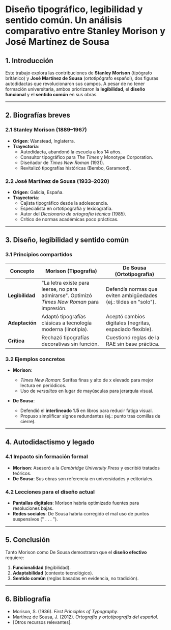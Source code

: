 # Diseño tipográfico, legibilidad y sentido común. Un análisis comparativo entre Stanley Morison y José Martínez de Sousa  

## 1. Introducción  
Este trabajo explora las contribuciones de **Stanley Morison** (tipógrafo británico) y **José Martínez de Sousa** (ortotipógrafo español), dos figuras autodidactas que revolucionaron sus campos. A pesar de no tener formación universitaria, ambos priorizaron la **legibilidad**, el **diseño funcional** y el **sentido común** en sus obras.  

---

## 2. Biografías breves  

### 2.1 Stanley Morison (1889–1967)  
- **Origen**: Wanstead, Inglaterra.  
- **Trayectoria**:  
  - Autodidacta, abandonó la escuela a los 14 años.  
  - Consultor tipográfico para *The Times* y Monotype Corporation.  
  - Diseñador de *Times New Roman* (1931).  
  - Revitalizó tipografías históricas (Bembo, Garamond).  

### 2.2 José Martínez de Sousa (1933–2020)  
- **Origen**: Galicia, España.  
- **Trayectoria**:  
  - Cajista tipográfico desde la adolescencia.  
  - Especialista en ortotipografía y lexicografía.  
  - Autor del *Diccionario de ortografía técnica* (1985).  
  - Crítico de normas académicas poco prácticas.  

---

## 3. Diseño, legibilidad y sentido común  

### 3.1 Principios compartidos  
| **Concepto**       | **Morison (Tipografía)**               | **De Sousa (Ortotipografía)**        |  
|--------------------|----------------------------------------|---------------------------------------|  
| **Legibilidad**    | "La letra existe para leerse, no para admirarse". Optimizó *Times New Roman* para impresión. | Defendía normas que eviten ambigüedades (ej.: tildes en "solo"). |  
| **Adaptación**     | Adaptó tipografías clásicas a tecnología moderna (linotipia). | Aceptó cambios digitales (negritas, espaciado flexible). |  
| **Crítica**       | Rechazó tipografías decorativas sin función. | Cuestionó reglas de la RAE sin base práctica. |  

### 3.2 Ejemplos concretos  
- **Morison**:  
  - *Times New Roman*: Serifas finas y alto de x elevado para mejor lectura en periódicos.  
  - Uso de *versalitas* en lugar de mayúsculas para jerarquía visual.  

- **De Sousa**:  
  - Defendió el **interlineado 1.5** en libros para reducir fatiga visual.  
  - Propuso simplificar signos redundantes (ej.: punto tras comillas de cierre).  

---

## 4. Autodidactismo y legado  
### 4.1 Impacto sin formación formal  
- **Morison**: Asesoró a la *Cambridge University Press* y escribió tratados teóricos.  
- **De Sousa**: Sus obras son referencia en universidades y editoriales.  

### 4.2 Lecciones para el diseño actual  
- **Pantallas digitales**: Morison habría optimizado fuentes para resoluciones bajas.  
- **Redes sociales**: De Sousa habría corregido el mal uso de puntos suspensivos (" . . . ").  

---

## 5. Conclusión  
Tanto Morison como De Sousa demostraron que el **diseño efectivo** requiere:  
1. **Funcionalidad** (legibilidad).  
2. **Adaptabilidad** (contexto tecnológico).  
3. **Sentido común** (reglas basadas en evidencia, no tradición).  

---

## 6. Bibliografía  
- Morison, S. (1936). *First Principles of Typography*.  
- Martínez de Sousa, J. (2012). *Ortografía y ortotipografía del español*.  
- [Otros recursos relevantes].  